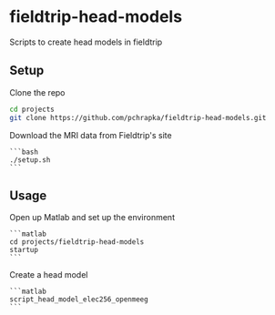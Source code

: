 # fieldtrip-head-models
Scripts to create head models in fieldtrip

## Setup

Clone the repo

```bash
cd projects
git clone https://github.com/pchrapka/fieldtrip-head-models.git
```

Download the MRI data from Fieldtrip's site

	```bash
	./setup.sh
	```
	
## Usage
	
Open up Matlab and set up the environment

	```matlab
	cd projects/fieldtrip-head-models
	startup
	```
	
Create a head model

	```matlab
	script_head_model_elec256_openmeeg
	```

